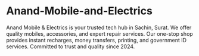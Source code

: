 # Anand-Mobile-and-Electrics
Anand Mobile &amp; Electrics is your trusted tech hub in Sachin, Surat. We offer quality mobiles, accessories, and expert repair services. Our one-stop shop provides instant recharges, money transfers, printing, and government ID services. Committed to trust and quality since 2024.
